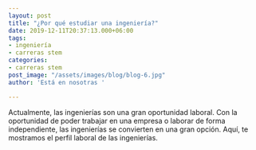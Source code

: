 ```yaml
---
layout: post
title: "¿Por qué estudiar una ingeniería?"
date: 2019-12-11T20:37:13.000+06:00
tags:
- ingeniería
- carreras stem
categories:
- carreras stem
post_image: "/assets/images/blog/blog-6.jpg"
author: 'Está en nosotras '

---
```

<p>Actualmente, las ingenierías son una gran oportunidad laboral. Con la oportunidad de poder trabajar en una empresa o laborar de forma independiente, las ingenierías se convierten en una gran opción. Aquí, te mostramos el perfil laboral de las ingenierías. </p>
